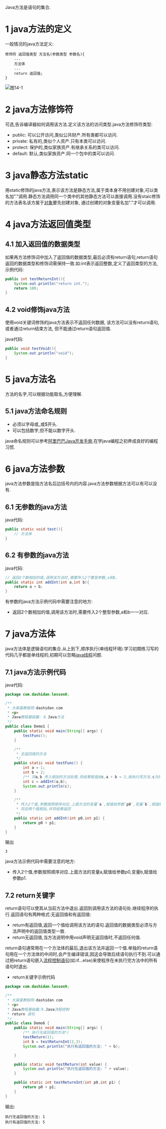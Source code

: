 <div class="jumbotron">
<p>Java方法是语句的集合.</p>
</div>

1 java方法的定义
===

一般情况的java方法定义:
```
修饰符 返回值类型 方法名(参数类型 参数名){
    ...
    方法体
    ...
    return 返回值;
}
```
	
![图14-1](http://localhost/img/java/basic/14-1.jpg)   

2 java方法修饰符
===

可选,告诉编译器如何调用该方法.定义该方法的访问类型.java方法修饰符类型:
  
- public: 可以公开访问,类似公共财产.所有类都可以访问.
- private: 私有的,类似个人资产.只有本类可以访问.   
- protect: 保护的,类似家族资产.有继承关系的类可以访问.
- default: 默认,类似家族资产.同一个包中的类可以访问.

3 java静态方法static
===

用static修饰的java方法,表示该方法是静态方法,属于类本身不用创建对象,可以类名加"."调用.静态方法调用同一个类中的其他静态方法可以直接调用.没有staic修饰的方法表名该方属于[对象](http://dashidan.com/article/java/basic/13.html)要先创建对象, 通过创建的对象变量名加"."才可以调用.

4 java方法返回值类型
===

4.1 加入返回值的数据类型
---

如果再方法修饰词中加入了返回值的数据类型,最后必须有return语句,return语句返回的数据类型和修饰词需保持一致.如:int表示返回整数,定义了返回类型的方法,示例代码:

```java
public int testReturnInt(){
	System.out.println("return int.");
	return 100;	
}
```

4.2 void修饰java方法
---

使用void关键词修饰的java方法表示不返回任何数据, 该方法可以没有return语句,或者通过return结束方法, 但不能通过return语句返回值.

java代码:
```java
public void testVoid(){
	System.out.println("void");
}
```

5 java方法名
===

方法的名字,可以根据功能取名,方便理解.

5.1 java方法命名规则
---
- 必须以字母或_或$开头.
- 可以包括数字,但不能以数字开头.

java命名规则可以参考[阿里巴巴Java开发手册](http://dashidan.com/article/java/addenda/5.html),在学java编程之初养成良好的编程习惯.


6 java方法参数
===

java方法参数是指方法名后边括号内的内容.java方法参数根据方法可以有可以没有.

6.1 无参数的java方法
---
java代码:
```java
public static void test(){
	// 方法体
}
```
6.2 有参数的java方法
---
java代码:
```java
// 返回2个数相加的值,调用该方法时,需要传入2个整型参数,a和b.
public static int addInt(int a,int b){
	return a + b;
}
```


有参数的java方法示例代码中需要注意的地方:

- 返回2个数相加的值,调用该方法时,需要传入2个整型参数,a和b一一对应.

7 java方法体
===

java方法体是逻辑语句的集合.从上到下,顺序执行(单线程环境).学习初期练习写的代码几乎都是单线程的,初期可以忽略[java线程](http://dashidan.com/article/java/basic/19.html)问题.

7.1 java方法示例代码
---
java代码:
```java
package com.dashidan.lesson8;

/**
 * 大屎蛋教程网-dashidan.com
 * <p>
 * Java教程基础篇: 8.Java方法
 */
public class Demo1 {
    public static void main(String[] args) {
        testFunc();
    }

    /**
     * 无返回值的方法
     */
    public static void testFunc() {
        int a = 1;
        int b = 2;
        /** 将a,b 传入相加的方法处理,将结果赋值给c,a + b = 3,故执行完方法,c为3.*/
        int c = addInt(a,b);
        System.out.println(c);
    }

    /**
     * 传入2个值,参数按照顺序对应.上面方法的变量`a`,赋值给参数`p0`,变量`b`,赋值给参数`p1`.
     * 将这两个值相加,并将结果返回
     */
    public static int addInt(int p0,int p1) {
        return p0 + p1;
    }
}

```
输出
```
3
```

java方法示例代码中需要注意的地方:

- 传入2个值,参数按照顺序对应.上面方法的变量a,赋值给参数p0,变量b,赋值给参数p1.

7.2 return关键字
---

return语句可以使其从当前方法中退出.返回到调用该方法的语句处.继续程序的执行.返回语句有两种格式:无返回值和有返回值:
- return有返回值,返回一个值给调用该方法的语句.返回值的数据类型必须与方法声明中的返回值类型一致.
- return无返回值,当方法说明中用void声明无返回值时,不返回任何值.

return语句通常用在一个方法体的最后,退出该方法并返回一个值.单独的return语句用在一个方法体的中间时,会产生编译错误,因这会导致后续语句执行不到.可以通过把return语句嵌入[流程控制语句](http://dashidan.com/article/java/basic/9.html#1)(如:if…else)来使程序在未执行完方法中的所有语句时退出.

- return关键字示例代码

```java
package com.dashidan.lesson9;

/**
 * 大屎蛋教程网-dashidan.com
 * <p>
 * Java教程基础篇:9.Java流程控制
 * return 语句
 */
public class Demo6 {
    public static void main(String[] args) {
        /** 执行无返回值的方法*/
        testReturn(1);
        int b = testReturnInt(2,3);
        System.out.println("执行有返回值的方法: " + b);

    }

    public static void testReturn(int value) {
        System.out.println("执行无返回值的方法: " + value);
    }

    public static int testReturnInt(int p0,int p1) {
        return p0 + p1;
    }
}

```
输出:
```
执行无返回值的方法: 1
执行有返回值的方法: 5
```